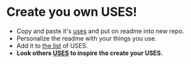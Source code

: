# Create you own USES!

- Copy and paste it's [uses]() and put on readme into new repo.
- Personalize the readme with your things you use. 
- Add it to [the list]() of USES.
- **Look others [USES]() to inspire the create your USES.**
